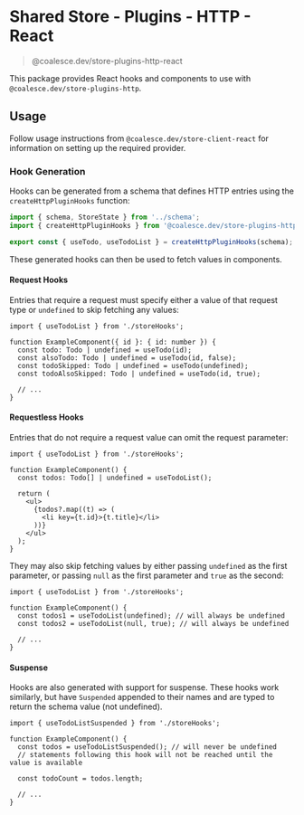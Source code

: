 # Shared Store - Plugins - HTTP - React

> @coalesce.dev/store-plugins-http-react

This package provides React hooks and components to use with `@coalesce.dev/store-plugins-http`.

## Usage

Follow usage instructions from `@coalesce.dev/store-client-react` for information on setting up the required provider.

### Hook Generation

Hooks can be generated from a schema that defines HTTP entries using the `createHttpPluginHooks` function:

```ts
import { schema, StoreState } from '../schema';
import { createHttpPluginHooks } from '@coalesce.dev/store-plugins-http-react';

export const { useTodo, useTodoList } = createHttpPluginHooks(schema);
```

These generated hooks can then be used to fetch values in components.

#### Request Hooks

Entries that require a request must specify either a value of that request type or `undefined` to skip fetching any values:

```tsx
import { useTodoList } from './storeHooks';

function ExampleComponent({ id }: { id: number }) {
  const todo: Todo | undefined = useTodo(id);
  const alsoTodo: Todo | undefined = useTodo(id, false);
  const todoSkipped: Todo | undefined = useTodo(undefined);
  const todoAlsoSkipped: Todo | undefined = useTodo(id, true);

  // ...
}
```

#### Requestless Hooks

Entries that do not require a request value can omit the request parameter:

```tsx
import { useTodoList } from './storeHooks';

function ExampleComponent() {
  const todos: Todo[] | undefined = useTodoList();

  return (
    <ul>
      {todos?.map((t) => (
        <li key={t.id}>{t.title}</li>
      ))}
    </ul>
  );
}
```

They may also skip fetching values by either passing `undefined` as the first parameter, or passing `null` as the first parameter and `true` as the second:

```tsx
import { useTodoList } from './storeHooks';

function ExampleComponent() {
  const todos1 = useTodoList(undefined); // will always be undefined
  const todos2 = useTodoList(null, true); // will always be undefined

  // ...
}
```

#### Suspense

Hooks are also generated with support for suspense. These hooks work similarly, but have `Suspended` appended to their names and are typed to return the schema value (not undefined).

```tsx
import { useTodoListSuspended } from './storeHooks';

function ExampleComponent() {
  const todos = useTodoListSuspended(); // will never be undefined
  // statements following this hook will not be reached until the value is available

  const todoCount = todos.length;

  // ...
}
```
